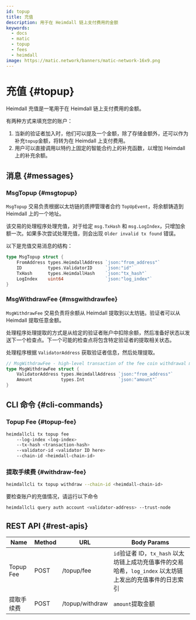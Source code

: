 ```yaml
---
id: topup
title: 充值
description: 用于在 Heimdall 链上支付费用的金额
keywords:
  - docs
  - matic
  - topup
  - fees
  - heimdall
image: https://matic.network/banners/matic-network-16x9.png
---
```


# 充值 {#topup}

Heimdall 充值是一笔用于在 Heimdall 链上支付费用的金额。

有两种方式来填充您的账户：

1. 当新的验证者加入时，他们可以提及一个金额，除了存储金额外，还可以作为补充`topup`金额，将转为在 Heimdall 上支付费用。
2. 用户可以直接调用以特约上固定的智能合约上的补充函数，以增加 Heimdall 上的补充余额。

## 消息 {#messages}

### MsgTopup {#msgtopup}

`MsgTopup` 交易负责根据以太坊链的质押管理者合约 `TopUpEvent`，将余额铸造到 Heimdall 上的一个地址。

该交易的处理程序处理充值，对于给定 `msg.TxHash` 和 `msg.LogIndex`，只增加余额一次。如果多次尝试处理充值，则会出现 `Older invalid tx found` 错误。

以下是充值交易消息的结构：

```go
type MsgTopup struct {
	FromAddress types.HeimdallAddress `json:"from_address"`
	ID          types.ValidatorID     `json:"id"`
	TxHash      types.HeimdallHash    `json:"tx_hash"`
	LogIndex    uint64                `json:"log_index"`
}
```

### MsgWithdrawFee {#msgwithdrawfee}

`MsgWithdrawFee` 交易负责将余额从 Heimdall 提取到以太坊链。验证者可以从 Heimdall 提取任意金额。

处理程序处理提取的方式是从给定的验证者账户中扣除余额，然后准备好状态以发送下一个检查点。下一个可能的检查点将包含特定验证者的提取相关状态。

处理程序根据 `ValidatorAddress` 获取验证者信息，然后处理提取。

```go
// MsgWithdrawFee - high-level transaction of the fee coin withdrawal module
type MsgWithdrawFee struct {
	ValidatorAddress types.HeimdallAddress `json:"from_address"`
	Amount           types.Int             `json:"amount"`
}
```

## CLI 命令 {#cli-commands}

### Topup Fee {#topup-fee}

```bash
heimdallcli tx topup fee
	--log-index <log-index>
	--tx-hash <transaction-hash>
	--validator-id <validator ID here>
	--chain-id <heimdall-chain-id>
```

### 提取手续费 {#withdraw-fee}

```bash
heimdallcli tx topup withdraw --chain-id <heimdall-chain-id>
```

要检查账户的充值情况，请运行以下命令

```bash
heimdallcli query auth account <validator-address> --trust-node
```

## REST API {#rest-apis}

| Name | Method | URL | Body Params |
|----------------------|------|------------------|-------------------------------------------------------------------------------------------------------------------------------------------------|
| Topup Fee | POST | /topup/fee | `id`验证者 ID，`tx_hash` 以太坊链上成功充值事件的交易哈希，`log_index` 以太坊链上发出的充值事件的日志索引 |
| 提取手续费 | POST | /topup/withdraw | `amount`提取金额 |

